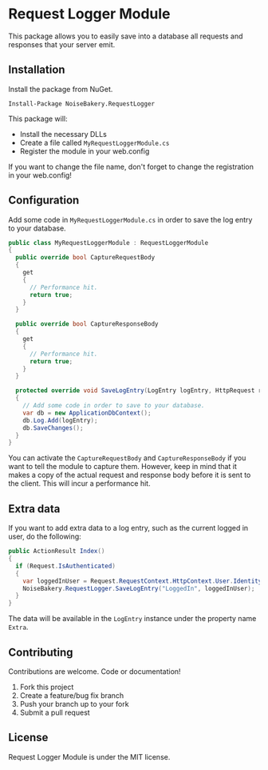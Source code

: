 # Request Logger Module

This package allows you to easily save into a database all requests and responses that your server emit.

## Installation ##

Install the package from NuGet.

```
Install-Package NoiseBakery.RequestLogger
```

This package will:

 * Install the necessary DLLs
 * Create a file called `MyRequestLoggerModule.cs`
 * Register the module in your web.config

If you want to change the file name, don't forget to change the registration in your web.config!

## Configuration ##

Add some code in `MyRequestLoggerModule.cs` in order to save the log entry to your database.

```C#
public class MyRequestLoggerModule : RequestLoggerModule
{
  public override bool CaptureRequestBody
  {
    get
    {
      // Performance hit.
      return true;
    }
  }

  public override bool CaptureResponseBody
  {
    get
    {
      // Performance hit.
      return true;
    }
  }

  protected override void SaveLogEntry(LogEntry logEntry, HttpRequest request, HttpResponse response)
  {
    // Add some code in order to save to your database.
    var db = new ApplicationDbContext();
    db.Log.Add(logEntry);
    db.SaveChanges();
  }
}
```

You can activate the `CaptureRequestBody` and `CaptureResponseBody` if you want to tell the module to capture them.
However, keep in mind that it makes a copy of the actual request and response body before it is sent to the client.
This will incur a performance hit.

## Extra data ##

If you want to add extra data to a log entry, such as the current logged in user, do the following:

```C#
public ActionResult Index()
{
  if (Request.IsAuthenticated)
  {
    var loggedInUser = Request.RequestContext.HttpContext.User.Identity.Name;
    NoiseBakery.RequestLogger.SaveLogEntry("LoggedIn", loggedInUser);
  }
} 
```

The data will be available in the `LogEntry` instance under the property name `Extra`.

## Contributing

Contributions are welcome. Code or documentation!

1. Fork this project
2. Create a feature/bug fix branch
3. Push your branch up to your fork
4. Submit a pull request

## License

Request Logger Module is under the MIT license.
